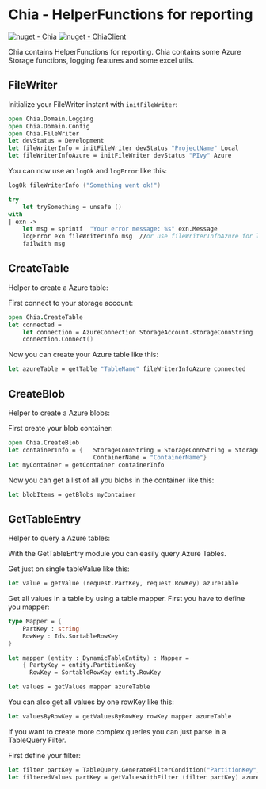 # Chia - HelperFunctions for reporting

[![nuget - Chia](https://img.shields.io/nuget/v/Chia.svg?colorB=green)](https://www.nuget.org/packages/Chia/)
[![nuget - ChiaClient](https://img.shields.io/nuget/v/Chia.Client.svg?colorB=green)](https://www.nuget.org/packages/Chia.Client/)

Chia contains HelperFunctions for reporting. Chia contains some Azure Storage functions, logging features and some excel utils.

## FileWriter

Initialize your FileWriter instant with `initFileWriter`:

```fs
open Chia.Domain.Logging
open Chia.Domain.Config
open Chia.FileWriter
let devStatus = Development
let fileWriterInfo = initFileWriter devStatus "ProjectName" Local
let fileWriterInfoAzure = initFileWriter devStatus "PIvy" Azure
```

You can now use an `logOk` and `logError` like this:

```fs
logOk fileWriterInfo ("Something went ok!")
```

```fs
try
    let trySomething = unsafe ()
with
| exn ->
    let msg = sprintf  "Your error message: %s" exn.Message
    logError exn fileWriterInfo msg  //or use fileWriterInfoAzure for logging to Azure
    failwith msg
```

## CreateTable

Helper to create a Azure table:

First connect to your storage account:
```fs
open Chia.CreateTable
let connected =
    let connection = AzureConnection StorageAccount.storageConnString
    connection.Connect()
```
Now you can create your Azure table like this:

```fs
let azureTable = getTable "TableName" fileWriterInfoAzure connected
```

## CreateBlob

Helper to create a Azure blobs:

First create your blob container:

```fs
open Chia.CreateBlob
let containerInfo = {   StorageConnString = StorageConnString = StorageAccount.storageConnString
                        ContainerName = "ContainerName"}
let myContainer = getContainer containerInfo
```

Now you can get a list of all you blobs in the container like this:

```fs
let blobItems = getBlobs myContainer
```

## GetTableEntry

Helper to query a Azure tables:

With the GetTableEntry module you can easily query Azure Tables.

Get just on single tableValue like this:
```fs
let value = getValue (request.PartKey, request.RowKey) azureTable
```

Get all values in a table by using a table mapper.
First you have to define you mapper:

```fs
type Mapper = {
    PartKey : string
    RowKey : Ids.SortableRowKey
}

let mapper (entity : DynamicTableEntity) : Mapper =
    { PartyKey = entity.PartitionKey
      RowKey = SortableRowKey entity.RowKey

let values = getValues mapper azureTable
```

You can also get all values by one rowKey like this:

```fs
let valuesByRowKey = getValuesByRowKey rowKey mapper azureTable
```

If you want to create more complex queries you can just parse in a TableQuery Filter.

First define your filter:

```fs
let filter partKey = TableQuery.GenerateFilterCondition("PartitionKey", QueryComparisons.Equal, partKey)
let filteredValues partKey = getValuesWithFilter (filter partKey) azureTable
```

